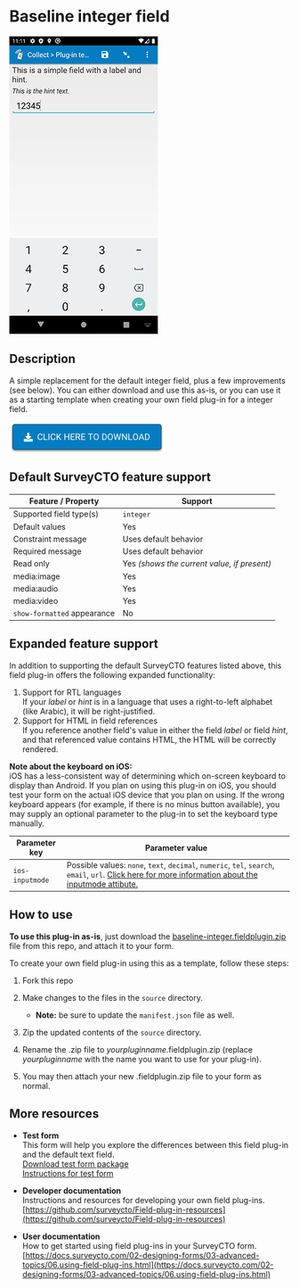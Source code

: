 # Baseline integer field

![](extras/baseline-integer.jpg)

## Description

A simple replacement for the default integer field, plus a few improvements (see below). You can either download and use this as-is, or you can use it as a starting template when creating your own field plug-in for a integer field.

[![Download now](extras/download-button.png)](https://github.com/surveycto/baseline-integer/raw/master/baseline-integer.fieldplugin.zip)

## Default SurveyCTO feature support

| Feature / Property | Support |
| --- | --- |
| Supported field type(s) | `integer`|
| Default values | Yes |
| Constraint message | Uses default behavior |
| Required message | Uses default behavior |
| Read only | Yes *(shows the current value, if present)* |
| media:image | Yes |
| media:audio | Yes |
| media:video | Yes |
| `show-formatted` appearance | No |

## Expanded feature support

In addition to supporting the default SurveyCTO features listed above, this field plug-in offers the following expanded functionality:

1. Support for RTL languages  
    If your *label* or *hint* is in a language that uses a right-to-left alphabet (like Arabic), it will be right-justified.
1. Support for HTML in field references  
    If you reference another field's value in either the field *label* or field *hint*, and that referenced value contains HTML, the HTML will be correctly rendered.

**Note about the keyboard on iOS:**  
iOS has a less-consistent way of determining which on-screen keyboard to display than Android. If you plan on using this plug-in on iOS, you should test your form on the actual iOS device that you plan on using. If the wrong keyboard appears (for example, if there is no minus button available), you may supply an optional parameter to the plug-in to set the keyboard type manually. 

| Parameter key | Parameter value |
| --- | --- |
| `ios-inputmode` | Possible values: `none`, `text`, `decimal`, `numeric`, `tel`, `search`, `email`, `url`. [Click here for more information about the inputmode attibute.](https://css-tricks.com/everything-you-ever-wanted-to-know-about-inputmode)|

## How to use

**To use this plug-in as-is**, just download the [baseline-integer.fieldplugin.zip](https://github.com/surveycto/baseline-integer/raw/master/baseline-integer.fieldplugin.zip) file from this repo, and attach it to your form.

To create your own field plug-in using this as a template, follow these steps:

1. Fork this repo
1. Make changes to the files in the `source` directory.

    * **Note:** be sure to update the `manifest.json` file as well.

1. Zip the updated contents of the `source` directory.
1. Rename the .zip file to *yourpluginname*.fieldplugin.zip (replace *yourpluginname* with the name you want to use for your plug-in).
1. You may then attach your new .fieldplugin.zip file to your form as normal.

## More resources

* **Test form**  
This form will help you explore the differences between this field plug-in and the default text field.  
[Download test form package](https://github.com/surveycto/baseline-integer/raw/master/extras/test-form/test-form-package.zip)  
[Instructions for test form](/extras/test-form/README.md)

* **Developer documentation**  
Instructions and resources for developing your own field plug-ins.  
[https://github.com/surveycto/Field-plug-in-resources](https://github.com/surveycto/Field-plug-in-resources)

* **User documentation**  
How to get started using field plug-ins in your SurveyCTO form.  
[https://docs.surveycto.com/02-designing-forms/03-advanced-topics/06.using-field-plug-ins.html](https://docs.surveycto.com/02-designing-forms/03-advanced-topics/06.using-field-plug-ins.html)

